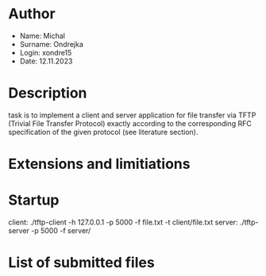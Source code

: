 # Author
- Name: Michal
- Surname: Ondrejka
- Login: xondre15
- Date: 12.11.2023

# Description
task is to implement a client and server application for file transfer via TFTP (Trivial File Transfer Protocol) exactly according to the corresponding RFC specification of the given protocol (see literature section).

# Extensions and limitiations

# Startup

client: ./tftp-client -h 127.0.0.1 -p 5000 -f file.txt -t client/file.txt
server: ./tftp-server -p 5000 -f server/

# List of submitted files